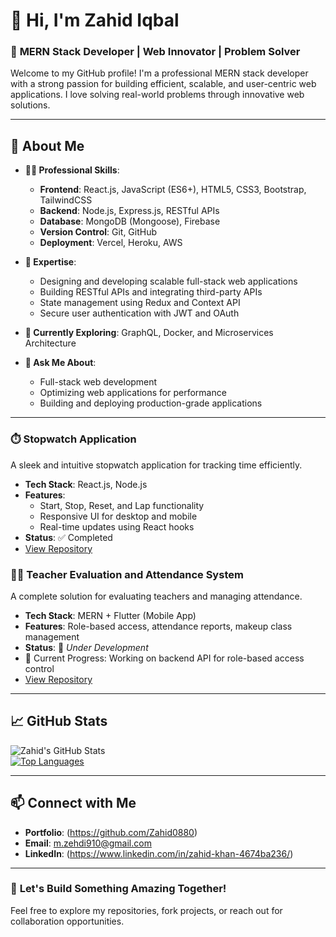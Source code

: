 # 👋 Hi, I'm Zahid Iqbal 

### 🌟 **MERN Stack Developer | Web Innovator | Problem Solver**

Welcome to my GitHub profile! I'm a professional MERN stack developer with a strong passion for building efficient, scalable, and user-centric web applications. I love solving real-world problems through innovative web solutions.  

---

## 🚀 **About Me**  

- **👨‍💻 Professional Skills**:  
  - **Frontend**: React.js, JavaScript (ES6+), HTML5, CSS3, Bootstrap, TailwindCSS  
  - **Backend**: Node.js, Express.js, RESTful APIs  
  - **Database**: MongoDB (Mongoose), Firebase  
  - **Version Control**: Git, GitHub  
  - **Deployment**: Vercel, Heroku, AWS  

- **🔧 Expertise**:  
  - Designing and developing scalable full-stack web applications  
  - Building RESTful APIs and integrating third-party APIs  
  - State management using Redux and Context API  
  - Secure user authentication with JWT and OAuth  

- **🌱 Currently Exploring**: GraphQL, Docker, and Microservices Architecture  

- **💬 Ask Me About**:  
  - Full-stack web development  
  - Optimizing web applications for performance  
  - Building and deploying production-grade applications  

---

### ⏱️ **Stopwatch Application**  
A sleek and intuitive stopwatch application for tracking time efficiently.  
- **Tech Stack**: React.js, Node.js  
- **Features**:  
  - Start, Stop, Reset, and Lap functionality  
  - Responsive UI for desktop and mobile  
  - Real-time updates using React hooks  
- **Status**: ✅ Completed  
- [View Repository](https://zahid0880.github.io/STOPWATCH/)


### 🧑‍🏫 **Teacher Evaluation and Attendance System**  
A complete solution for evaluating teachers and managing attendance.  
- **Tech Stack**: MERN + Flutter (Mobile App)  
- **Features**: Role-based access, attendance reports, makeup class management  
- **Status**: 🚧 *Under Development*  
- 🔄 Current Progress: Working on backend API for role-based access control  
- [View Repository](https://zahid0880.github.io/STOPWATCH/)

---

## 📈 **GitHub Stats**  

![Zahid's GitHub Stats](https://github-readme-stats.vercel.app/api?username=yourusername&show_icons=true&theme=calm)  
[![Top Languages](https://github-readme-stats.vercel.app/api/top-langs/?username=yourusername&layout=compact&theme=calm)](https://github.com/anuraghazra/github-readme-stats)

---

## 📫 **Connect with Me**  

- **Portfolio**: (https://github.com/Zahid0880)
- **Email**: m.zehdi910@gmail.com  
- **LinkedIn**: (https://www.linkedin.com/in/zahid-khan-4674ba236/)

---

### 🤝 **Let's Build Something Amazing Together!**
Feel free to explore my repositories, fork projects, or reach out for collaboration opportunities.
